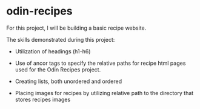 # odin-recipes

For this project, I will be building a basic recipe website.

The skills demonstrated during this project:

- Utilization of headings (h1-h6)

- Use of ancor tags to specify the relative paths for recipe html pages used for
  the Odin Recipes project.

- Creating lists, both unordered and ordered

- Placing images for recipes by utilizing relative path to the directory that
  stores recipes images
